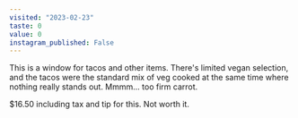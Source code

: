 ```yaml
---
visited: "2023-02-23"
taste: 0
value: 0
instagram_published: False
---
```


This is a window for tacos and other items. There's limited vegan selection, and the tacos were the standard mix of veg cooked at the same time where nothing really stands out. Mmmm... too firm carrot. 

$16.50 including tax and tip for this. Not worth it.
